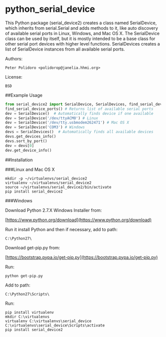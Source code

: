 python_serial_device
====================

This Python package (serial_device2) creates a class named
SerialDevice, which inherits from serial.Serial and adds methods to
it, like auto discovery of available serial ports in Linux, Windows,
and Mac OS X. The SerialDevice class can be used by itself, but it is
mostly intended to be a base class for other serial port devices with
higher level functions. SerialDevices creates a list of SerialDevice
instances from all available serial ports.

Authors:

    Peter Polidoro <polidorop@janelia.hhmi.org>

License:

    BSD

##Example Usage


```python
from serial_device2 import SerialDevice, SerialDevices, find_serial_device_ports
find_serial_device_ports() # Returns list of available serial ports
dev = SerialDevice()  # Automatically finds device if one available
dev = SerialDevice('/dev/ttyACM0') # Linux
dev = SerialDevice('/dev/tty.usbmodem262471') # Mac OS X
dev = SerialDevice('COM3') # Windows
devs = SerialDevices()  # Automatically finds all available devices
devs.get_devices_info()
devs.sort_by_port()
dev = devs[0]
dev.get_device_info()
```

##Installation

###Linux and Mac OS X

```shell
mkdir -p ~/virtualenvs/serial_device2
virtualenv ~/virtualenvs/serial_device2
source ~/virtualenvs/serial_device2/bin/activate
pip install serial_device2
```

###Windows

Download Python 2.7.X Windows Installer from:

[https://www.python.org/download](https://www.python.org/download)

Run it install Python and then if necessary, add to path:

    C:\Python27\

Download get-pip.py from:

[https://bootstrap.pypa.io/get-pip.py](https://bootstrap.pypa.io/get-pip.py)

Run:

```shell
python get-pip.py
```

Add to path:

    C:\Python27\Scripts\

Run:

```shell
pip install virtualenv
mkdir C:\virtualenvs
virtualenv C:\virtualenvs\serial_device
C:\virtualenvs\serial_device\Scripts\activate
pip install serial_device2
```
